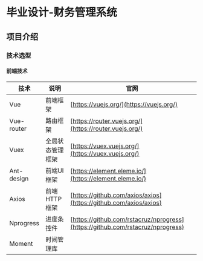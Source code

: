 # 毕业设计-财务管理系统

## 项目介绍

### 技术选型

#### 前端技术

| 技术 | 说明 | 官网 |
|---|---|---|
| Vue | 前端框架 | [https://vuejs.org/](https://vuejs.org/) |
| Vue-router | 路由框架 | [https://router.vuejs.org/](https://router.vuejs.org/) |
| Vuex | 全局状态管理框架 | [https://vuex.vuejs.org/](https://vuex.vuejs.org/) |
| Ant-design | 前端UI框架 | [https://element.eleme.io/](https://element.eleme.io/)  |
| Axios | 前端HTTP框架 | [https://github.com/axios/axios](https://github.com/axios/axios) |
| Nprogress | 进度条控件 | [https://github.com/rstacruz/nprogress](https://github.com/rstacruz/nprogress)   |
| Moment | 时间管理库 |  |

